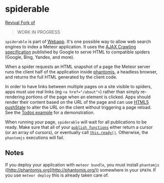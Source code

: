 # spiderable
[Revival Fork of](https://github.com/meteor/meteor/packages/deprecated/spiderable)
> WORK IN PROGRESS

`spiderable` is part of [Webapp](https://github.com/meteor/meteor/tree/master/packages/webapp). It's one possible way to allow web search engines to index a Meteor application. It uses the [AJAX Crawling specification](https://developers.google.com/webmasters/ajax-crawling/) published by Google to serve HTML to compatible spiders (Google, Bing, Yandex, and more).

When a spider requests an HTML snapshot of a page the Meteor server runs the client half of the application inside [phantomjs](http://phantomjs.org/), a headless browser, and returns the full HTML generated by the client code.

In order to have links between multiple pages on a site visible to spiders, apps must use real links (eg `<a href="/about">`) rather than simply re-rendering portions of the page when an element is clicked. Apps should render their content based on the URL of the page and can use [HTML5 pushState](https://developer.mozilla.org/en-US/docs/DOM/Manipulating_the_browser_history) to alter the URL on the client without triggering a page reload. See the [Todos example](http://meteor.com/examples/todos) for a demonstration.

When running your page, `spiderable` will wait for all publications to be ready. Make sure that all of your [`publish functions`](#meteor_publish) either return a cursor (or an array of cursors), or eventually call [`this.ready()`](#publish_ready). Otherwise, the `phantomjs` executions will fail.

## Notes

If you deploy your application with `meteor bundle`, you must install `phantomjs` ([http://phantomjs.org](http://phantomjs.org/)) somewhere in your `$PATH`. If you use `meteor deploy` this is already taken care of.
